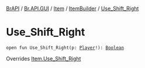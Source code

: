 [BrAPI](../../../index.md) / [Br.API.GUI](../../index.md) / [Item](../index.md) / [ItemBuilder](index.md) / [Use_Shift_Right](./-use_-shift_-right.md)

# Use_Shift_Right

`open fun Use_Shift_Right(p: `[`Player`](https://hub.spigotmc.org/javadocs/spigot/org/bukkit/entity/Player.html)`!): `[`Boolean`](https://kotlinlang.org/api/latest/jvm/stdlib/kotlin/-boolean/index.html)

Overrides [Item.Use_Shift_Right](../-use_-shift_-right.md)

